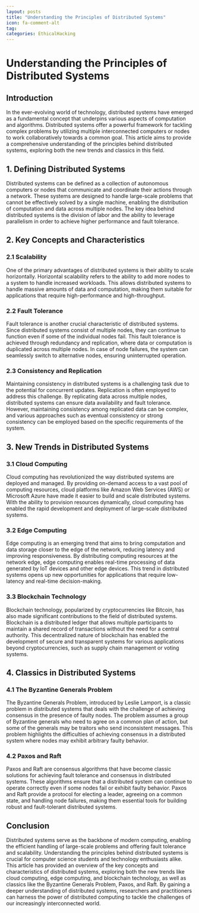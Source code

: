 ```yaml
---
layout: posts
title: "Understanding the Principles of Distributed Systems"
icon: fa-comment-alt
tag:      
categories: EthicalHacking
---
```



# Understanding the Principles of Distributed Systems

## Introduction

In the ever-evolving world of technology, distributed systems have emerged as a fundamental concept that underpins various aspects of computation and algorithms. Distributed systems offer a powerful framework for tackling complex problems by utilizing multiple interconnected computers or nodes to work collaboratively towards a common goal. This article aims to provide a comprehensive understanding of the principles behind distributed systems, exploring both the new trends and classics in this field.

## 1. Defining Distributed Systems

Distributed systems can be defined as a collection of autonomous computers or nodes that communicate and coordinate their actions through a network. These systems are designed to handle large-scale problems that cannot be effectively solved by a single machine, enabling the distribution of computation and data across multiple nodes. The key idea behind distributed systems is the division of labor and the ability to leverage parallelism in order to achieve higher performance and fault tolerance.

## 2. Key Concepts and Characteristics

### 2.1 Scalability

One of the primary advantages of distributed systems is their ability to scale horizontally. Horizontal scalability refers to the ability to add more nodes to a system to handle increased workloads. This allows distributed systems to handle massive amounts of data and computation, making them suitable for applications that require high-performance and high-throughput.

### 2.2 Fault Tolerance

Fault tolerance is another crucial characteristic of distributed systems. Since distributed systems consist of multiple nodes, they can continue to function even if some of the individual nodes fail. This fault tolerance is achieved through redundancy and replication, where data or computation is duplicated across multiple nodes. In case of node failures, the system can seamlessly switch to alternative nodes, ensuring uninterrupted operation.

### 2.3 Consistency and Replication

Maintaining consistency in distributed systems is a challenging task due to the potential for concurrent updates. Replication is often employed to address this challenge. By replicating data across multiple nodes, distributed systems can ensure data availability and fault tolerance. However, maintaining consistency among replicated data can be complex, and various approaches such as eventual consistency or strong consistency can be employed based on the specific requirements of the system.

## 3. New Trends in Distributed Systems

### 3.1 Cloud Computing

Cloud computing has revolutionized the way distributed systems are deployed and managed. By providing on-demand access to a vast pool of computing resources, cloud platforms like Amazon Web Services (AWS) or Microsoft Azure have made it easier to build and scale distributed systems. With the ability to provision resources dynamically, cloud computing has enabled the rapid development and deployment of large-scale distributed systems.

### 3.2 Edge Computing

Edge computing is an emerging trend that aims to bring computation and data storage closer to the edge of the network, reducing latency and improving responsiveness. By distributing computing resources at the network edge, edge computing enables real-time processing of data generated by IoT devices and other edge devices. This trend in distributed systems opens up new opportunities for applications that require low-latency and real-time decision-making.

### 3.3 Blockchain Technology

Blockchain technology, popularized by cryptocurrencies like Bitcoin, has also made significant contributions to the field of distributed systems. Blockchain is a distributed ledger that allows multiple participants to maintain a shared record of transactions without the need for a central authority. This decentralized nature of blockchain has enabled the development of secure and transparent systems for various applications beyond cryptocurrencies, such as supply chain management or voting systems.

## 4. Classics in Distributed Systems

### 4.1 The Byzantine Generals Problem

The Byzantine Generals Problem, introduced by Leslie Lamport, is a classic problem in distributed systems that deals with the challenge of achieving consensus in the presence of faulty nodes. The problem assumes a group of Byzantine generals who need to agree on a common plan of action, but some of the generals may be traitors who send inconsistent messages. This problem highlights the difficulties of achieving consensus in a distributed system where nodes may exhibit arbitrary faulty behavior.

### 4.2 Paxos and Raft

Paxos and Raft are consensus algorithms that have become classic solutions for achieving fault tolerance and consensus in distributed systems. These algorithms ensure that a distributed system can continue to operate correctly even if some nodes fail or exhibit faulty behavior. Paxos and Raft provide a protocol for electing a leader, agreeing on a common state, and handling node failures, making them essential tools for building robust and fault-tolerant distributed systems.

## Conclusion

Distributed systems serve as the backbone of modern computing, enabling the efficient handling of large-scale problems and offering fault tolerance and scalability. Understanding the principles behind distributed systems is crucial for computer science students and technology enthusiasts alike. This article has provided an overview of the key concepts and characteristics of distributed systems, exploring both the new trends like cloud computing, edge computing, and blockchain technology, as well as classics like the Byzantine Generals Problem, Paxos, and Raft. By gaining a deeper understanding of distributed systems, researchers and practitioners can harness the power of distributed computing to tackle the challenges of our increasingly interconnected world.